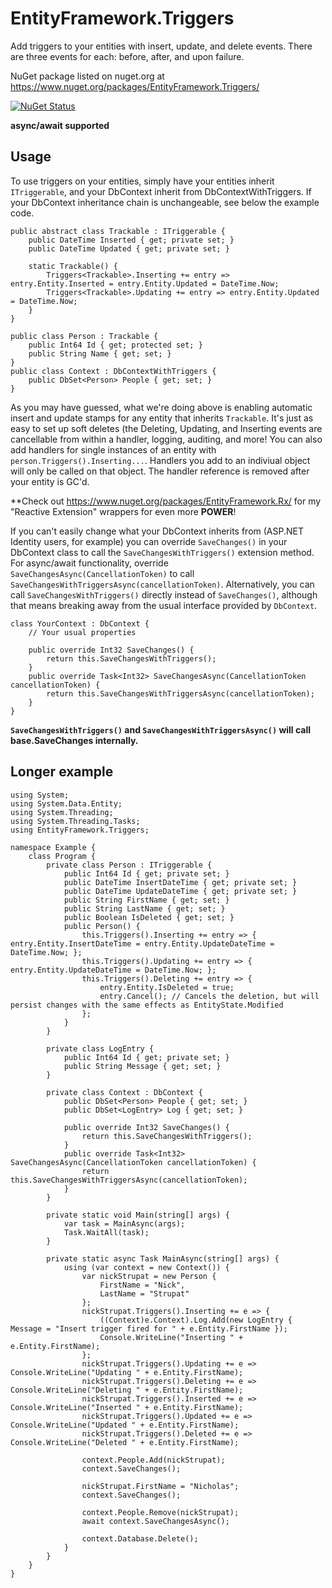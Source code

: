 EntityFramework.Triggers
=======================

Add triggers to your entities with insert, update, and delete events. There are three events for each: before, after, and upon failure.

NuGet package listed on nuget.org at https://www.nuget.org/packages/EntityFramework.Triggers/

[![NuGet Status](http://img.shields.io/nuget/v/EntityFramework.Triggers.svg?style=flat)](https://www.nuget.org/packages/EntityFramework.Triggers/)

<strong>async/await supported</strong>

## Usage

To use triggers on your entities, simply have your entities inherit `ITriggerable`, and your DbContext inherit from DbContextWithTriggers. If your DbContext inheritance chain is unchangeable, see below the example code.

	public abstract class Trackable : ITriggerable {
		public DateTime Inserted { get; private set; }
		public DateTime Updated { get; private set; }

		static Trackable() {
			Triggers<Trackable>.Inserting += entry => entry.Entity.Inserted = entry.Entity.Updated = DateTime.Now;
			Triggers<Trackable>.Updating += entry => entry.Entity.Updated = DateTime.Now;
		}
	}

	public class Person : Trackable {
		public Int64 Id { get; protected set; }
		public String Name { get; set; }
	}
	public class Context : DbContextWithTriggers {
		public DbSet<Person> People { get; set; }
	}

As you may have guessed, what we're doing above is enabling automatic insert and update stamps for any entity that inherits `Trackable`. It's just as easy to set up soft deletes (the Deleting, Updating, and Inserting events are cancellable from within a handler, logging, auditing, and more! You can also add handlers for single instances of an entity with `person.Triggers().Inserting...`. Handlers you add to an indiviual object will only be called on that object. The handler reference is removed after your entity is GC'd.

**Check out https://www.nuget.org/packages/EntityFramework.Rx/ for my "Reactive Extension" wrappers for even more **POWER**!

If you can't easily change what your DbContext inherits from (ASP.NET Identity users, for example) you can override `SaveChanges()` in your DbContext class to call the `SaveChangesWithTriggers()` extension method. For async/await functionality, override `SaveChangesAsync(CancellationToken)` to call `SaveChangesWithTriggersAsync(cancellationToken)`. Alternatively, you can call `SaveChangesWithTriggers()` directly instead of `SaveChanges()`, although that means breaking away from the usual interface provided by `DbContext`.

	class YourContext : DbContext {
		// Your usual properties

		public override Int32 SaveChanges() {
			return this.SaveChangesWithTriggers();
		}
		public override Task<Int32> SaveChangesAsync(CancellationToken cancellationToken) {
			return this.SaveChangesWithTriggersAsync(cancellationToken);
		}
	}

**`SaveChangesWithTriggers()` and `SaveChangesWithTriggersAsync()` will call base.SaveChanges internally.**

## Longer example

	using System;
	using System.Data.Entity;
	using System.Threading;
	using System.Threading.Tasks;
	using EntityFramework.Triggers;

	namespace Example {
		class Program {
			private class Person : ITriggerable {
				public Int64 Id { get; private set; }
				public DateTime InsertDateTime { get; private set; }
				public DateTime UpdateDateTime { get; private set; }
				public String FirstName { get; set; }
				public String LastName { get; set; }
				public Boolean IsDeleted { get; set; }
				public Person() {
					this.Triggers().Inserting += entry => { entry.Entity.InsertDateTime = entry.Entity.UpdateDateTime = DateTime.Now; };
					this.Triggers().Updating += entry => { entry.Entity.UpdateDateTime = DateTime.Now; };
					this.Triggers().Deleting += entry => {
						entry.Entity.IsDeleted = true;
						entry.Cancel(); // Cancels the deletion, but will persist changes with the same effects as EntityState.Modified
					};
				}
			}
			
			private class LogEntry {
				public Int64 Id { get; private set; }
				public String Message { get; set; }
			}
			
			private class Context : DbContext {
				public DbSet<Person> People { get; set; }
				public DbSet<LogEntry> Log { get; set; }

				public override Int32 SaveChanges() {
					return this.SaveChangesWithTriggers();
				}
				public override Task<Int32> SaveChangesAsync(CancellationToken cancellationToken) {
					return this.SaveChangesWithTriggersAsync(cancellationToken);
				}
			}
			
			private static void Main(string[] args) {
				var task = MainAsync(args);
				Task.WaitAll(task);
			}
			
			private static async Task MainAsync(string[] args) {
				using (var context = new Context()) {
					var nickStrupat = new Person {
						FirstName = "Nick",
						LastName = "Strupat"
					};
					nickStrupat.Triggers().Inserting += e => {
						((Context)e.Context).Log.Add(new LogEntry { Message = "Insert trigger fired for " + e.Entity.FirstName });
						Console.WriteLine("Inserting " + e.Entity.FirstName);
					};
					nickStrupat.Triggers().Updating += e => Console.WriteLine("Updating " + e.Entity.FirstName);
					nickStrupat.Triggers().Deleting += e => Console.WriteLine("Deleting " + e.Entity.FirstName);
					nickStrupat.Triggers().Inserted += e => Console.WriteLine("Inserted " + e.Entity.FirstName);
					nickStrupat.Triggers().Updated += e => Console.WriteLine("Updated " + e.Entity.FirstName);
					nickStrupat.Triggers().Deleted += e => Console.WriteLine("Deleted " + e.Entity.FirstName);

					context.People.Add(nickStrupat);
					context.SaveChanges();

					nickStrupat.FirstName = "Nicholas";
					context.SaveChanges();

					context.People.Remove(nickStrupat);
					await context.SaveChangesAsync();

					context.Database.Delete();
				}
			}
		}
	}
